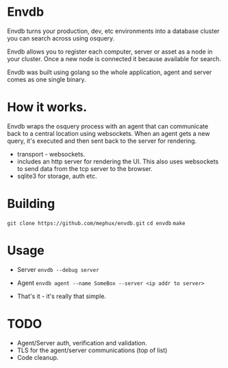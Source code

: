 # Envdb

Envdb turns your production, dev, etc environments into a database cluster you can search across using osquery.

Envdb allows you to register each computer, server or asset as a node in your cluster. Once a new
node is connected it because available for search.

Envdb was built using golang so the whole application, agent and server comes as one single binary.

# How it works.

Envdb wraps the osquery process with an agent that can communicate back to a central location using websockets.
When an agent gets a new query, it's executed and then sent back to the server for rendering.

  * transport - websockets.
  * includes an http server for rendering the UI. This also uses websockets to send data from the tcp
  server to the browser.
  * sqlite3 for storage, auth etc.

# Building

  `git clone https://github.com/mephux/envdb.git`
  `cd envdb`
  `make`

# Usage

  * Server
    `envdb --debug server`

  * Agent
    `envdb agent --name SomeBox --server <ip addr to server>`

  * That's it - it's really that simple.

# TODO

  * Agent/Server auth, verification and validation.
  * TLS for the agent/server communications (top of list)
  * Code cleanup.

